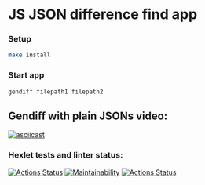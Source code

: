 # JS JSON difference find app

### Setup
```bash
make install
```
### Start app
```bash
gendiff filepath1 filepath2
```

## Gendiff with plain JSONs video:
[![asciicast](https://asciinema.org/a/3WxbhnMjGoN4MWWjItgTL2rY3.svg)](https://asciinema.org/a/3WxbhnMjGoN4MWWjItgTL2rY3)

### Hexlet tests and linter status:
[![Actions Status](https://github.com/Mike8888888/frontend-project-46/actions/workflows/hexlet-check.yml/badge.svg)](https://github.com/Mike8888888/frontend-project-46/actions)
[![Maintainability](https://api.codeclimate.com/v1/badges/096c01bbe299bdfcec8e/maintainability)](https://codeclimate.com/github/Mike8888888/frontend-project-46/maintainability)
[![Actions Status](https://github.com/Mike8888888/frontend-project-46/actions/workflows/github-check.yml/badge.svg)](https://github.com/Mike8888888/frontend-project-46/actions)
